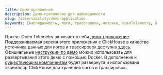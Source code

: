 ```yaml
---
title: Демо-приложение
description: Демо-приложение для наблюдаемости
slug: /observability/demo-application
keywords: [наблюдаемость, логи, трассировки, метрики, OpenTelemetry, Grafana, OTel]
---
```


Проект Open Telemetry включает в себя [демо-приложение](https://opentelemetry.io/docs/demo/). Поддерживаемая версия этого приложения с ClickHouse в качестве источника данных для логов и трассировок доступна [здесь](https://github.com/ClickHouse/opentelemetry-demo). Официальные [инструкции по демо](https://opentelemetry.io/docs/demo/docker-deployment/) можно использовать для развертывания этого демо с помощью Docker. В дополнение к [существующим компонентам](https://opentelemetry.io/docs/demo/collector-data-flow-dashboard/) будет развернута и использована экземпляр ClickHouse для хранения логов и трассировок.
